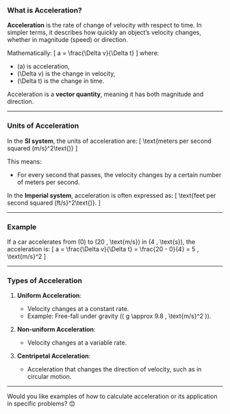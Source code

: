 ### **What is Acceleration?**

**Acceleration** is the rate of change of velocity with respect to time. In simpler terms, it describes how quickly an object’s velocity changes, whether in magnitude (speed) or direction.

Mathematically:
\[
a = \frac{\Delta v}{\Delta t}
\]
where:
- \(a\) is acceleration,
- \(\Delta v\) is the change in velocity,
- \(\Delta t\) is the change in time.

Acceleration is a **vector quantity**, meaning it has both magnitude and direction.

---

### **Units of Acceleration**
In the **SI system**, the units of acceleration are:
\[
\text{meters per second squared (m/s}^2\text{)}
\]

This means:
- For every second that passes, the velocity changes by a certain number of meters per second.

In the **Imperial system**, acceleration is often expressed as:
\[
\text{feet per second squared (ft/s}^2\text{)}.
\]

---

### **Example**
If a car accelerates from \(0\) to \(20 \, \text{m/s}\) in \(4 \, \text{s}\), the acceleration is:
\[
a = \frac{\Delta v}{\Delta t} = \frac{20 - 0}{4} = 5 \, \text{m/s}^2
\]

---

### **Types of Acceleration**
1. **Uniform Acceleration**:
   - Velocity changes at a constant rate.
   - Example: Free-fall under gravity (\( g \approx 9.8 \, \text{m/s}^2 \)).

2. **Non-uniform Acceleration**:
   - Velocity changes at a variable rate.

3. **Centripetal Acceleration**:
   - Acceleration that changes the direction of velocity, such as in circular motion.

---

Would you like examples of how to calculate acceleration or its application in specific problems? 😊


